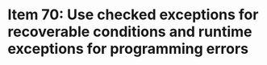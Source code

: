# Item 70: Use checked exceptions for recoverable conditions and runtime exceptions for programming errors
